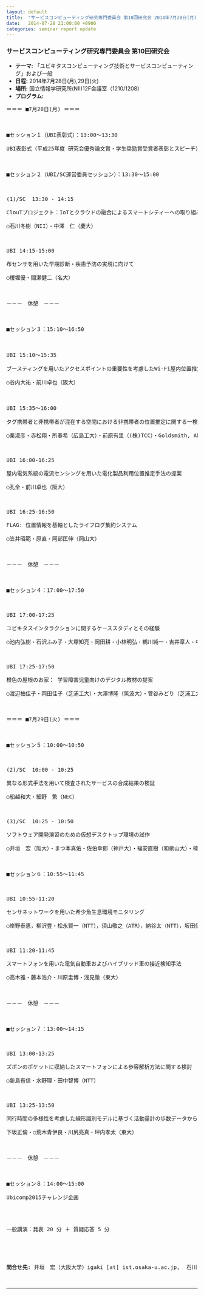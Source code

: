 ```yaml
---
layout: default
title:  "サービスコンピューティング研究専門委員会 第10回研究会 2014年7月28日(月),29日(火)"
date:   2014-07-28 21:00:00 +0900
categories: seminar report update
---
```


### サービスコンピューティング研究専門委員会 第10回研究会
- __テーマ:__ 「ユビキタスコンピューティング技術とサービスコンピューティング」および一般
- __日程:__ 2014年7月28日(月),29日(火)
- __場所:__ 国立情報学研究所(NII)12F会議室（1210/1208）
- __プログラム:__


<pre>
＝＝＝ ■7月28日(月) ＝＝＝ <br />
<br />
■セッション１（UBI表彰式）：13:00～13:30<br />
UBI表彰式（平成25年度 研究会優秀論文賞・学生奨励賞受賞者表彰とスピーチ）<br />
<br />
■セッション２（UBI/SC運営委員セッション）：13:30～15:00<br />
<br />
(1)/SC  13:30 - 14:15<br />
ClouTプロジェクト：IoTとクラウドの融合によるスマートシティーへの取り組み<br />
○石川冬樹（NII）・中澤　仁（慶大）<br />
<br />
UBI 14:15-15:00<br />
布センサを用いた早期診断・疾患予防の実現に向けて<br />
○榎堀優・間瀬健二（名大）<br />
<br />
－－－　休憩　－－－<br />
<br />
■セッション３：15:10～16:50<br />
<br />
UBI 15:10～15:35<br />
ブースティングを用いたアクセスポイントの重要性を考慮したWi-Fi屋内位置推定手法<br />
○谷内大祐・前川卓也（阪大）<br />
<br />
UBI 15:35～16:00<br />
タグ携帯者と非携帯者が混在する空間における非携帯者の位置推定に関する一検討<br />
○秦淑彦・赤松翔・所春希（広島工大）・前原有里（(株)TCC）・Goldsmith, Abraham（三菱電機）<br />
<br />
UBI 16:00-16:25<br />
屋内電気系統の電流センシングを用いた電化製品利用位置推定手法の提案<br />
○孔全・前川卓也（阪大）<br />
<br />
UBI 16:25-16:50<br />
FLAG: 位置情報を基軸としたライフログ集約システム<br />
○笠井昭範・原直・阿部匡伸（岡山大）<br />
<br />
－－－　休憩　－－－<br />
<br />
■セッション４：17:00～17:50<br />
<br />
UBI 17:00-17:25<br />
ユビキタスインタラクションに関するケーススタディとその経験<br />
○池内弘樹・石沢ふみ子・大塚知亮・岡田耕・小林明弘・鶴川純一・吉井章人・中島達夫（早大）<br />
<br />
UBI 17:25-17:50<br />
橙色の屋根のお家： 学習障害児童向けのデジタル教材の提案<br />
○渡辺柚佳子・岡田佳子（芝浦工大）・大澤博隆（筑波大）・菅谷みどり（芝浦工大）<br />
<br />
＝＝＝ ■7月29日(火) ＝＝＝<br />
<br />
■セッション５：10:00～10:50<br />
<br />
(2)/SC  10:00 - 10:25<br />
異なる形式手法を用いて検査されたサービスの合成結果の検証<br />
○船越和大・細野　繁（NEC）<br />
<br />
(3)/SC  10:25 - 10:50<br />
ソフトウェア開発演習のための仮想デスクトップ環境の試作<br />
○井垣　宏（阪大）・まつ本真佑・佐伯幸郎（神戸大）・福安直樹（和歌山大）・楠本真二（阪大）<br />
<br />
■セッション６：10:55～11:45<br />
<br />
UBI 10:55-11:20<br />
センサネットワークを用いた希少魚生息環境モニタリング<br />
○岸野泰恵，柳沢豊・松永賢一（NTT），須山敬之（ATR），納谷太（NTT），坂田伊織・北川忠生（近大）<br />
<br />
UBI 11:20-11:45<br />
スマートフォンを用いた電気自動車およびハイブリッド車の接近検知手法<br />
○高木雅・藤本浩介・川原圭博・浅見徹（東大）<br />
<br />
－－－　休憩　－－－<br />
<br />
■セッション７：13:00～14:15<br />
<br />
UBI 13:00-13:25<br />
ズボンのポケットに収納したスマートフォンによる歩容解析方法に関する検討<br />
○新島有信・水野理・田中智博（NTT）<br />
<br />
UBI 13:25-13:50<br />
同行時間の多様性を考慮した線形識別モデルに基づく活動量計の歩数データからの同行検知法<br />
下坂正倫・○荒木青伊良・川尻亮真・坪内孝太（東大）<br />
<br />
－－－　休憩　－－－<br />
<br />
■セッション８：14:00～15:00<br />
Ubicomp2015チャレンジ企画<br />

<br />
一般講演：発表 20 分 ＋ 質疑応答 5 分<br />
<br />


<b>問合せ先</b>: 井垣　宏（大阪大学）igaki [at] ist.osaka-u.ac.jp,  石川　冬樹（NII）f-ishikawa [at] nii.ac.jp<br />

<hr />          

</pre>

